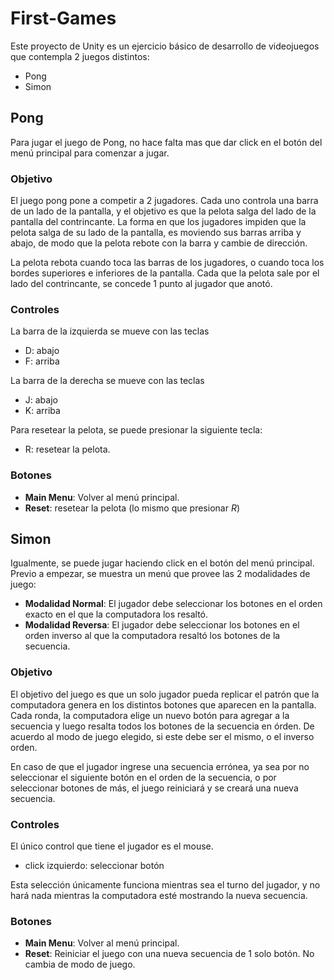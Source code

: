 # First-Games

Este proyecto de Unity es un ejercicio básico de desarrollo de videojuegos que 
contempla 2 juegos distintos:

- Pong
- Simon

## Pong

Para jugar el juego de Pong, no hace falta mas que dar click en el botón del 
menú principal para comenzar a jugar.

### Objetivo

El juego pong pone a competir a 2 jugadores. Cada uno controla una barra de un 
lado de la pantalla, y el objetivo es que la pelota salga del lado de la 
pantalla del contrincante. La forma en que los jugadores impiden que la pelota 
salga de su lado de la pantalla, es moviendo sus barras arriba y abajo, de 
modo que la pelota rebote con la barra y cambie de dirección. 

La pelota rebota cuando toca las barras de los jugadores, o cuando toca los 
bordes superiores e inferiores de la pantalla. Cada que la pelota sale por el 
lado del contrincante, se concede 1 punto al jugador que anotó.

### Controles

La barra de la izquierda se mueve con las teclas
- D: abajo
- F: arriba

La barra de la derecha se mueve con las teclas

- J: abajo
- K: arriba

Para resetear la pelota, se puede presionar la siguiente tecla:
- R: resetear la pelota.

### Botones

- **Main Menu**: Volver al menú principal.
- **Reset**: resetear la pelota (lo mismo que presionar *R*)

## Simon

Igualmente, se puede jugar haciendo click en el botón del menú principal.
Previo a empezar, se muestra un menú que provee las 2 modalidades de juego:

- **Modalidad Normal**:  El jugador debe seleccionar los botones en el orden 
    exacto en el que la computadora los resaltó.
- **Modalidad Reversa**: El jugador debe seleccionar los botones en el orden 
    inverso al que la computadora resaltó los botones de la secuencia.

### Objetivo

El objetivo del juego es que un solo jugador pueda replicar el patrón que la 
computadora genera en los distintos botones que aparecen en la pantalla. Cada 
ronda, la computadora elige un nuevo botón para agregar a la secuencia y luego 
resalta todos los botones de la secuencia en órden. De acuerdo al modo de 
juego elegido, si este debe ser el mismo, o el inverso orden.

En caso de que el jugador ingrese una secuencia errónea, ya sea por 
no seleccionar el siguiente botón en el orden de la secuencia, o por 
seleccionar botones de más, el juego reiniciará y se creará una nueva 
secuencia.

### Controles

El único control que tiene el jugador es el mouse.
- click izquierdo: seleccionar botón

Esta selección únicamente funciona mientras sea el turno del jugador, y no 
hará nada mientras la computadora esté mostrando la nueva secuencia.

### Botones

- **Main Menu**: Volver al menú principal.
- **Reset**: Reiniciar el juego con una nueva secuencia de 1 solo botón. No 
    cambia de modo de juego.
